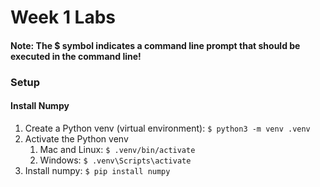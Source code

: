 # Week 1 Labs

#### Note: The $ symbol indicates a command line prompt that should be executed in the command line!

### Setup
#### Install Numpy
1. Create a Python venv (virtual environment): `$ python3 -m venv .venv`
2. Activate the Python venv
   1. Mac and Linux: `$ .venv/bin/activate`
   2. Windows: `$ .venv\Scripts\activate`
3. Install numpy: `$ pip install numpy`
